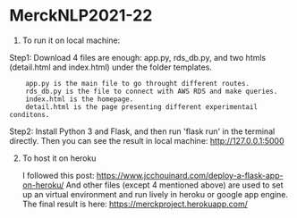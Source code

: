 # MerckNLP2021-22
1. To run it on local machine:

Step1: Download 4 files are enough: app.py, rds_db.py, and two htmls (detail.html and index.html) under the folder templates. 

        app.py is the main file to go throught different routes. 
        rds_db.py is the file to connect with AWS RDS and make queries. 
        index.html is the homepage.
        detail.html is the page presenting different experimentail conditons.
      
Step2: Install Python 3 and Flask, and then run 'flask run' in the terminal directly. Then you can see the result in local machine: http://127.0.0.1:5000

2. To host it on heroku
   
   I followed this post: https://www.jcchouinard.com/deploy-a-flask-app-on-heroku/
   And other files (except 4 mentioned above) are used to set up an virtual environment and run lively in heroku or google app engine.
   The final result is here: https://merckproject.herokuapp.com/
